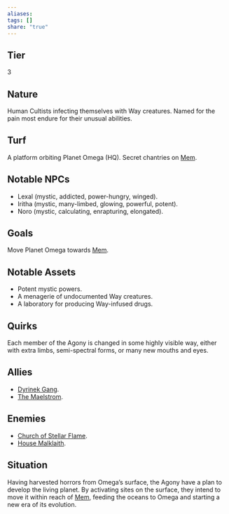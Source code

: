 ```yaml
---
aliases: 
tags: []
share: "true"
---
```

## Tier

3

## Nature

Human Cultists infecting themselves with Way creatures. Named for the pain most endure for their unusual abilities.

## Turf

A platform orbiting Planet Omega (HQ). Secret chantries on [Mem](../Procyon/Holt/Mem.md).

## Notable NPCs

- Lexal (mystic, addicted, power-hungry, winged).
- Iritha (mystic, many-limbed, glowing, powerful, potent).
- Noro (mystic, calculating, enrapturing, elongated).


## Goals

Move Planet Omega towards [Mem](../Procyon/Holt/Mem.md).

## Notable Assets

- Potent mystic powers.
- A menagerie of undocumented Way creatures.
- A laboratory for producing Way-infused drugs.


## Quirks

Each member of the Agony is changed in some highly visible way, either with extra limbs, semi-spectral forms, or many new mouths and eyes.

## Allies

- [Dyrinek Gang](./Dyrinek%20Gang.md).
- [The Maelstrom](./The%20Maelstrom.md).


## Enemies

- [Church of Stellar Flame](./Church%20of%20Stellar%20Flame.md).
- [House Malklaith](./House%20Malklaith.md).


## Situation

Having harvested horrors from Omega’s surface, the Agony have a plan to develop the living planet. By activating sites on the surface, they intend to move it within reach of [Mem](../Procyon/Holt/Mem.md), feeding the oceans to Omega and starting a new era of its evolution.
